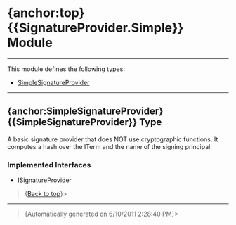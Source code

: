 # {anchor:top} {{SignatureProvider.Simple}} Module
----
This module defines the following types:
* [SimpleSignatureProvider](SignatureProvider.Simple-Module#SimpleSignatureProvider)
----
## {anchor:SimpleSignatureProvider} {{SimpleSignatureProvider}} Type
A basic signature provider that does NOT use cryptographic functions. It computes a hash over the ITerm and the name of the signing principal.

### Implemented Interfaces
* ISignatureProvider
>{[Back to top](#top)}>
----
>{Automatically generated on 6/10/2011 2:28:40 PM}>
